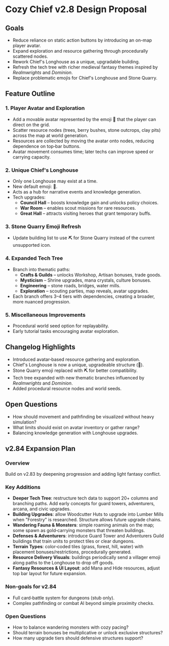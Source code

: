 # Cozy Chief v2.8 Design Proposal

## Goals
- Reduce reliance on static action buttons by introducing an on-map player avatar.
- Expand exploration and resource gathering through procedurally scattered nodes.
- Rework Chief's Longhouse as a unique, upgradable building.
- Refresh the tech tree with richer medieval fantasy themes inspired by *Realmwrights* and *Dominion*.
- Replace problematic emojis for Chief's Longhouse and Stone Quarry.

## Feature Outline
### 1. Player Avatar and Exploration
- Add a movable avatar represented by the emoji **🏃** that the player can direct on the grid.
- Scatter resource nodes (trees, berry bushes, stone outcrops, clay pits) across the map at world generation.
- Resources are collected by moving the avatar onto nodes, reducing dependence on top‑bar buttons.
- Avatar movement consumes time; later techs can improve speed or carrying capacity.

### 2. Unique Chief's Longhouse
- Only one Longhouse may exist at a time.
- New default emoji: **🏰**.
- Acts as a hub for narrative events and knowledge generation.
- Tech upgrades:
  - **Council Hall** – boosts knowledge gain and unlocks policy choices.
  - **War Room** – enables scout missions for rare resources.
  - **Great Hall** – attracts visiting heroes that grant temporary buffs.

### 3. Stone Quarry Emoji Refresh
- Update building list to use **⛏️** for Stone Quarry instead of the current unsupported icon.

### 4. Expanded Tech Tree
- Branch into thematic paths:
  - **Crafts & Guilds** – unlocks Workshop, Artisan bonuses, trade goods.
  - **Mysticism** – Shrine upgrades, mana crystals, culture bonuses.
  - **Engineering** – stone roads, bridges, water mills.
  - **Exploration** – scouting parties, map reveals, avatar upgrades.
- Each branch offers 3–4 tiers with dependencies, creating a broader, more nuanced progression.

### 5. Miscellaneous Improvements
- Procedural world seed option for replayability.
- Early tutorial tasks encouraging avatar exploration.

## Changelog Highlights
- Introduced avatar‑based resource gathering and exploration.
- Chief's Longhouse is now a unique, upgradeable structure (**🏰**).
- Stone Quarry emoji replaced with **⛏️** for better compatibility.
- Tech tree expanded with new thematic branches influenced by *Realmwrights* and *Dominion*.
- Added procedural resource nodes and world seeds.

## Open Questions
- How should movement and pathfinding be visualized without heavy simulation?
- What limits should exist on avatar inventory or gather range?
- Balancing knowledge generation with Longhouse upgrades.


## v2.84 Expansion Plan

### Overview
Build on v2.83 by deepening progression and adding light fantasy conflict.

### Key Additions
- **Deeper Tech Tree**: restructure tech data to support 20+ columns and branching paths. Add early concepts for guard towers, adventurers, arcana, and civic upgrades.
- **Building Upgrades**: allow Woodcutter Huts to upgrade into Lumber Mills when "Forestry" is researched. Structure allows future upgrade chains.
- **Wandering Fauna & Monsters**: simple roaming animals on the map; some spawn as gold‑carrying monsters that threaten buildings.
- **Defenses & Adventurers**: introduce Guard Tower and Adventurers Guild buildings that train units to protect tiles or clear dungeons.
- **Terrain Types**: color‑coded tiles (grass, forest, hill, water) with placement bonuses/restrictions, procedurally generated.
- **Resource Delivery Visuals**: buildings periodically send a villager emoji along paths to the Longhouse to drop off goods.
- **Fantasy Resources & UI Layout**: add Mana and Hide resources, adjust top bar layout for future expansion.

### Non-goals for v2.84
- Full card‑battle system for dungeons (stub only).
- Complex pathfinding or combat AI beyond simple proximity checks.

### Open Questions
- How to balance wandering monsters with cozy pacing?
- Should terrain bonuses be multiplicative or unlock exclusive structures?
- How many upgrade tiers should defensive structures support?

